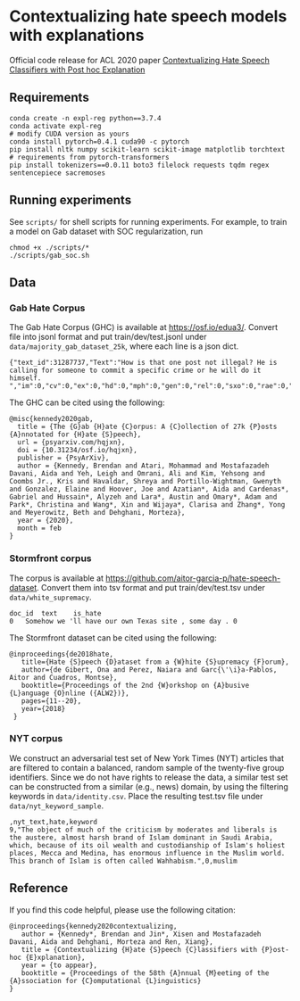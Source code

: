 # Contextualizing hate speech models with explanations
Official code release for ACL 2020 paper [Contextualizing Hate Speech Classifiers with Post hoc Explanation](https://arxiv.org/abs/2005.02439)

## Requirements
```shell script
conda create -n expl-reg python==3.7.4
conda activate expl-reg
# modify CUDA version as yours
conda install pytorch=0.4.1 cuda90 -c pytorch
pip install nltk numpy scikit-learn scikit-image matplotlib torchtext
# requirements from pytorch-transformers
pip install tokenizers==0.0.11 boto3 filelock requests tqdm regex sentencepiece sacremoses
```

## Running experiments
See `scripts/` for shell scripts for running experiments. For example, to train a model on Gab dataset with SOC regularization, run
```shell scripts
chmod +x ./scripts/*
./scripts/gab_soc.sh
```

## Data
### Gab Hate Corpus
The Gab Hate Corpus (GHC) is available at https://osf.io/edua3/. Convert file into jsonl format and put train/dev/test.jsonl under `data/majority_gab_dataset_25k`, where each line is a json dict.

```
{"text_id":31287737,"Text":"How is that one post not illegal? He is calling for someone to commit a specific crime or he will do it himself. ","im":0,"cv":0,"ex":0,"hd":0,"mph":0,"gen":0,"rel":0,"sxo":0,"rae":0,"nat":0,"pol":0,"vo":0,"idl":0}
```

The GHC can be cited using the following:

```
@misc{kennedy2020gab,
  title = {The {G}ab {H}ate {C}orpus: A {C}ollection of 27k {P}osts {A}nnotated for {H}ate {S}peech},
  url = {psyarxiv.com/hqjxn},
  doi = {10.31234/osf.io/hqjxn},
  publisher = {PsyArXiv},
  author = {Kennedy, Brendan and Atari, Mohammad and Mostafazadeh Davani, Aida and Yeh, Leigh and Omrani, Ali and Kim, Yehsong and Coombs Jr., Kris and Havaldar, Shreya and Portillo-Wightman, Gwenyth and Gonzalez, Elaine and Hoover, Joe and Azatian*, Aida and Cardenas*, Gabriel and Hussain*, Alyzeh and Lara*, Austin and Omary*, Adam and Park*, Christina and Wang*, Xin and Wijaya*, Clarisa and Zhang*, Yong and Meyerowitz, Beth and Dehghani, Morteza},
  year = {2020},
  month = feb
}
```

### Stormfront corpus
The corpus is available at https://github.com/aitor-garcia-p/hate-speech-dataset. Convert them into tsv format and put train/dev/test.tsv under `data/white_supremacy`.

```
doc_id	text	is_hate
0	Somehow we 'll have our own Texas site , some day .	0
```

The Stormfront dataset can be cited using the following:

```
@inproceedings{de2018hate,
   title={Hate {S}peech {D}ataset from a {W}hite {S}upremacy {F}orum},
   author={de Gibert, Ona and Perez, Naiara and Garc{\'\i}a-Pablos, Aitor and Cuadros, Montse},
   booktitle={Proceedings of the 2nd {W}orkshop on {A}busive {L}anguage {O}nline ({ALW2})},
   pages={11--20},
   year={2018}
 }
```

### NYT corpus
We construct an adversarial test set of New York Times (NYT) articles that are filtered to contain a balanced, random sample of the twenty-five group identifiers. Since we do not have rights to release the data, a similar test set can be constructed from a similar (e.g., news) domain, by using the filtering keywords in `data/identity.csv`. Place the resulting test.tsv file under `data/nyt_keyword_sample`.

```
,nyt_text,hate,keyword
9,"The object of much of the criticism by moderates and liberals is the austere, almost harsh brand of Islam dominant in Saudi Arabia, which, because of its oil wealth and custodianship of Islam's holiest places, Mecca and Medina, has enormous influence in the Muslim world. This branch of Islam is often called Wahhabism.",0,muslim
```


## Reference
If you find this code helpful, please use the following citation:

```
@inproceedings{kennedy2020contextualizing,
   author = {Kennedy*, Brendan and Jin*, Xisen and Mostafazadeh Davani, Aida and Dehghani, Morteza and Ren, Xiang},
   title = {Contextualizing {H}ate {S}peech {C}lassifiers with {P}ost-hoc {E}xplanation},
   year = {to appear},
   booktitle = {Proceedings of the 58th {A}nnual {M}eeting of the {A}ssociation for {C}omputational {L}inguistics}
} 
```